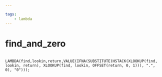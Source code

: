 ```yaml
---

tags:
    - lambda
---
```

# find_and_zero

```

LAMBDA(find,lookin,return,VALUE(IFNA(SUBSTITUTE(HSTACK(XLOOKUP(find, lookin, return), XLOOKUP(find, lookin, OFFSET(return, 0, 1))), ".", 0), "0")));

```


